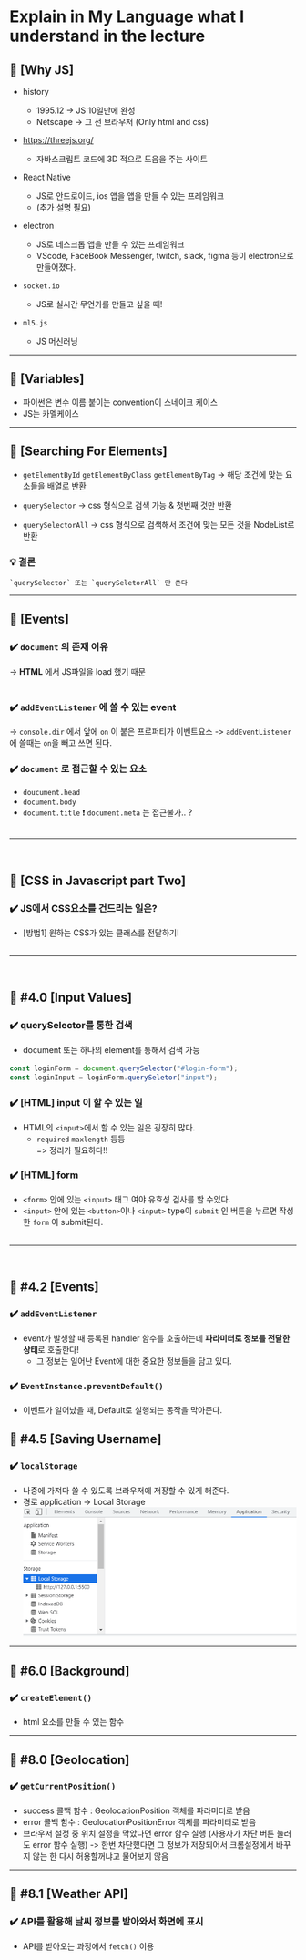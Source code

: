 # Explain in My Language what I understand in the lecture

## 🔖 [Why JS]
- history
    - 1995.12 -> JS 10일만에 완성
    - Netscape -> 그 전 브라우저 (Only html and css) 

- https://threejs.org/
    - 자바스크립트 코드에 3D 적으로 도움을 주는 사이트

- React Native 
    - JS로 안드로이드, ios 앱을 앱을 만들 수 있는 프레임워크
    - (추가 설명 필요)

- electron
    - JS로 데스크톱 앱을 만들 수 있는 프레임워크
    - VScode, FaceBook Messenger, twitch, slack, figma 등이 electron으로 만들어졌다.

- `socket.io`
    - JS로 실시간 무언가를 만들고 싶을 때!

- `ml5.js`
    - JS 머신러닝

---

## 🔖 [Variables]
  - 파이썬은 변수 이름 붙이는 convention이 스네이크 케이스
  - JS는 카멜케이스
  
---

## 🔖 [Searching For Elements]
-  `getElementById` `getElementByClass` `getElementByTag` 
        -> 해당 조건에 맞는 요소들을 배열로 반환
    
- `querySelector` 
        -> css 형식으로 검색 가능 & 첫번째 것만 반환
    
- `querySelectorAll`
        -> css 형식으로 검색해서 조건에 맞는 모든 것을 NodeList로 반환
    
### 💡 **결론**
    `querySelector` 또는 `querySeletorAll` 만 쓴다

--- 

## 🔖 [Events]
### ✔️  `document` 의 존재 이유
-> **HTML** 에서 JS파일을 load 했기 때문
<br><br>


### ✔️ `addEventListener` 에 쓸 수 있는 event
-> `console.dir` 에서 앞에 `on` 이 붙은 프로퍼티가 이벤트요소
-> `addEventListener` 에 쓸때는 `on`을 빼고 쓰면 된다.

### ✔️ `document` 로 접근할 수 있는 요소
- `doucument.head`
- `document.body`
- `document.title`
❗ `document.meta` 는 접근불가.. ?
<br><br>
---
<br>

## 🔖 [CSS in Javascript part Two]
### ✔️ JS에서 CSS요소를 건드리는 일은? 
- [방법1] 원하는 CSS가 있는 클래스를 전달하기!
<br><br>
---
<br>
  
## 🔖 #4.0 [Input Values]
### ✔️ querySelector를 통한 검색
- document 또는 하나의 element를 통해서 검색 가능
```javascript
const loginForm = document.querySelector("#login-form");
const loginInput = loginForm.querySeletor("input");
```

### ✔️ [HTML] input 이 할 수 있는 일
- HTML의 `<input>`에서 할 수 있는 일은 굉장히 많다.
  - `required` `maxlength` 등등
  <br>=> 정리가 필요하다!!

### ✔️ [HTML] form
- `<form>` 안에 있는 `<input>` 태그 여야 유효성 검사를 할 수있다.
- `<input>` 안에 있는 `<button>`이나 `<input>` type이 `submit` 인 버튼을 누르면 작성한 `form` 이 submit된다.
<br><br>
---
<br>

## 🔖 #4.2 [Events]
### ✔️ `addEventListener`
- event가 발생할 때 등록된 handler 함수를 호출하는데 **파라미터로 정보를 전달한 상태**로 호출한다!
  - 그 정보는 일어난 Event에 대한 중요한 정보들을 담고 있다. 

### ✔️ `EventInstance.preventDefault()`
- 이벤트가 일어났을 때, Default로 실행되는 동작을 막아준다.

## 🔖 #4.5 [Saving Username]
### ✔️ `localStorage`
- 나중에 가져다 쓸 수 있도록 브라우저에 저장할 수 있게 해준다.
- 경로 application -> Local Storage
    ![goToLocalStorage](./image/memo/application_LocalStorage.png)
---
## 🔖 #6.0 [Background]
### ✔️ `createElement()`
- html 요소를 만들 수 있는 함수
---
## 🔖 #8.0 [Geolocation]
### ✔️ `getCurrentPosition()`
- success 콜백 함수 : GeolocationPosition 객체를 파라미터로 받음
- error 콜백 함수 : GeolocationPositionError 객체를 파라미터로 받음
- 브라우저 설정 중 위치 설정을 막았다면 error 함수 실행 (사용자가 차단 버튼 눌러도 error 함수 실행)
    -> 한번 차단했다면 그 정보가 저장되어서 크롬설정에서 바꾸지 않는 한 다시 허용할꺼냐고 물어보지 않음
---
## 🔖 #8.1 [Weather API]
### ✔️ API를 활용해 날씨 정보를 받아와서 화면에 표시
- API를 받아오는 과정에서 `fetch()` 이용